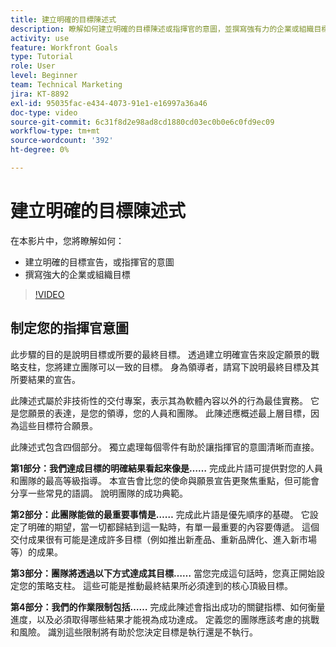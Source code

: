 ```yaml
---
title: 建立明確的目標陳述式
description: 瞭解如何建立明確的目標陳述或指揮官的意圖，並撰寫強有力的企業或組織目標。
activity: use
feature: Workfront Goals
type: Tutorial
role: User
level: Beginner
team: Technical Marketing
jira: KT-8892
exl-id: 95035fac-e434-4073-91e1-e16997a36a46
doc-type: video
source-git-commit: 6c31f8d2e98ad8cd1880cd03ec0b0e6c0fd9ec09
workflow-type: tm+mt
source-wordcount: '392'
ht-degree: 0%

---
```


# 建立明確的目標陳述式

在本影片中，您將瞭解如何：

* 建立明確的目標宣告，或指揮官的意圖
* 撰寫強大的企業或組織目標

>[!VIDEO](https://video.tv.adobe.com/v/335186/?quality=12&learn=on)

<!--
Your turn graphic
-->

## 制定您的指揮官意圖

此步驟的目的是說明目標或所要的最終目標。 透過建立明確宣告來設定願景的戰略支柱，您將建立團隊可以一致的目標。 身為領導者，請寫下說明最終目標及其所要結果的宣告。

此陳述式屬於非技術性的交付專案，表示其為軟體內容以外的行為最佳實務。 它是您願景的表達，是您的領導，您的人員和團隊。 此陳述應概述最上層目標，因為這些目標符合願景。

此陳述式包含四個部分。 獨立處理每個零件有助於讓指揮官的意圖清晰而直接。

**第1部分：我們達成目標的明確結果看起來像是……**
完成此片語可提供對您的人員和團隊的最高等級指導。 本宣告會比您的使命與願景宣告更聚焦重點，但可能會分享一些常見的語調。 說明團隊的成功典範。

**第2部分：此團隊能做的最重要事情是……**
完成此片語是優先順序的基礎。 它設定了明確的期望，當一切都歸結到這一點時，有單一最重要的內容要傳遞。 這個交付成果很有可能是達成許多目標（例如推出新產品、重新品牌化、進入新市場等）的成果。

**第3部分：團隊將透過以下方式達成其目標……**
當您完成這句話時，您真正開始設定您的策略支柱。 這些可能是推動最終結果所必須達到的核心頂級目標。

**第4部分：我們的作業限制包括……**
完成此陳述會指出成功的關鍵指標、如何衡量進度，以及必須取得哪些結果才能視為成功達成。 定義您的團隊應該考慮的挑戰和風險。 識別這些限制將有助於您決定目標是執行還是不執行。
